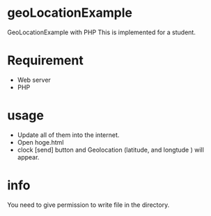 # geoLocationExample
GeoLocationExample with PHP 
This is implemented for a student.
# Requirement
  - Web server
  - PHP
# usage
- Update all of them into the internet. 
- Open hoge.html
- clock [send] button and Geolocation (latitude, and longtude ) will appear. 

# info
  You need to give permission to write file in the directory. 
